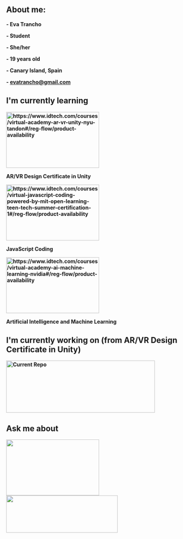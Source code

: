 <h2><b>About me:<b></h2>
<p>- Eva Trancho</p>
<p>- Student</p>
<p>- She/her</p>
<p>- 19 years old</p>
<p>- Canary Island, Spain</p>
<p>- <a href="mailto:evatrancho@gmail.com">evatrancho@gmail.com</a></p>


<h2>I'm currently learning</h2>
<img src="https://user-images.githubusercontent.com/77303061/178083134-609ed7ef-f547-4531-a6d5-b76abeec064a.png" width="250px" height="150px" alt= "https://www.idtech.com/courses/virtual-academy-ar-vr-unity-nyu-tandon#/reg-flow/product-availability"/>
<p>AR/VR Design Certificate in Unity</p>

<img src="https://user-images.githubusercontent.com/77303061/178085184-848a4276-5e6b-433e-8ba1-7358cb467bc4.png" width="250px" height="150px" alt="https://www.idtech.com/courses/virtual-javascript-coding-powered-by-mit-open-learning-teen-tech-summer-certification-1#/reg-flow/product-availability"/>
<p>JavaScript Coding</p>

<img src="https://user-images.githubusercontent.com/77303061/178085166-5beb19e2-0b24-4e2d-94a8-d093305a1714.png" width="250px" height="150px" alt="https://www.idtech.com/courses/virtual-academy-ai-machine-learning-nvidia#/reg-flow/product-availability"/>
<p>Artificial Intelligence and Machine Learning</p>


<h2>I'm currently working on (from AR/VR Design Certificate in Unity)</h2>
 <a href="https://github.com/etrancho/Discover-Things">  
  <img src="https://github-readme-stats.vercel.app/api/pin/?username=etrancho&repo=Discover-Things&theme=dark" alt="Current Repo" width="400px" height="140px"/>
 </a>


<h2>Ask me about</h2>
<div class="row">
 <a href="https://unity.com/es">
  <img src="https://user-images.githubusercontent.com/77303061/178077667-73cc3d3f-f59b-4e91-8012-3c42b5dce1d5.png" width="250px" height="150px" />
 </a>
 <a href="https://www.aseprite.org/">
  <img src="https://user-images.githubusercontent.com/77303061/178077878-11e8ea90-b648-4d8d-9250-e31d1c1bfb55.png" width="300px" height="100px"/>
 </a>
</div>
 

